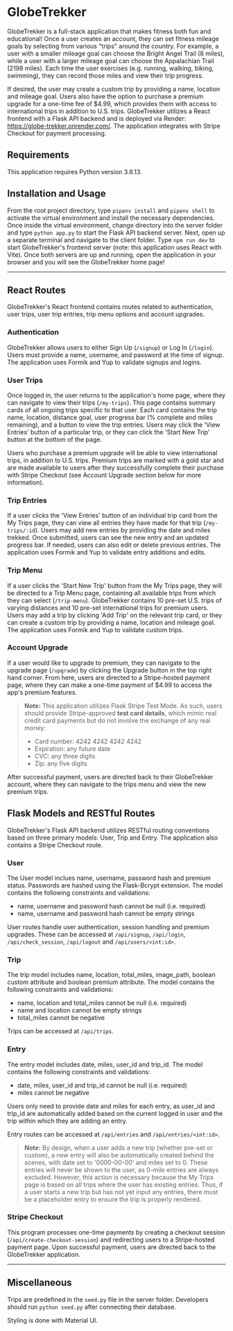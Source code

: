# GlobeTrekker

GlobeTrekker is a full-stack application that makes fitness both fun and educational! Once a user creates an account, they can set fitness mileage goals by selecting from various "trips" around the country. For example, a user with a smaller mileage goal can choose the Bright Angel Trail (8 miles), while a user with a larger mileage goal can choose the Appalachian Trail (2198 miles). Each time the user exercises (e.g. running, walking, biking, swimming), they can record those miles and view their trip progress.

If desired, the user may create a custom trip by providing a name, location and mileage goal. Users also have the option to purchase a premium upgrade for a one-time fee of $4.99, which provides them with access to international trips in addition to U.S. trips. GlobeTrekker utilizes a React frontend with a Flask API backend and is deployed via Render: https://globe-trekker.onrender.com/. The application integrates with Stripe Checkout for payment processing.

## Requirements

This application requires Python version 3.8.13.

## Installation and Usage

From the root project directory, type `pipenv install` and `pipenv shell` to activate the virtual environment and install the necessary dependencies. Once inside the virtual environment, change directory into the server folder and type `python app.py` to start the Flask API backend server. Next, open up a separate terminal and navigate to the client folder. Type `npm run dev` to start GlobeTrekker's frontend server (note: this application uses React with Vite). Once both servers are up and running, open the application in your browser and you will see the GlobeTrekker home page!

-----

## React Routes

GlobeTrekker's React frontend contains routes related to authentication, user trips, user trip entries, trip menu options and account upgrades.

### Authentication

GlobeTrekker allows users to either Sign Up (`/signup`) or Log In (`/login`). Users must provide a name, username, and password at the time of signup. The application uses Formik and Yup to validate signups and logins.

### User Trips

Once logged in, the user returns to the application's home page, where they can navigate to view their trips (`/my-trips`). This page contains summary cards of all ongoing trips specific to that user. Each card contains the trip name, location, distance goal, user progress bar (% complete and miles remaining), and a button to view the trip entries. Users may click the 'View Entries' button of a particular trip, or they can click the 'Start New Trip' button at the bottom of the page.

Users who purchase a premium upgrade will be able to view international trips, in addition to U.S. trips. Premium trips are marked with a gold star and are made available to users after they successfully complete their purchase with Stripe Checkout (see Account Upgrade section below for more information).

### Trip Entries

If a user clicks the 'View Entries' button of an individual trip card from the My Trips page, they can view all entries they have made for that trip (`/my-trips/:id`). Users may add new entries by providing the date and miles trekked. Once submitted, users can see the new entry and an updated progress bar. If needed, users can also edit or delete previous entries. The application uses Formik and Yup to validate entry additions and edits.

### Trip Menu

If a user clicks the 'Start New Trip' button from the My Trips page, they will be directed to a Trip Menu page, containing all available trips from which they can select (`/trip-menu`). GlobeTrekker contains 10 pre-set U.S. trips of varying distances and 10 pre-set international trips for premium users. Users may add a trip by clicking 'Add Trip' on the relevant trip card, or they can create a custom trip by providing a name, location and mileage goal. The application uses Formik and Yup to validate custom trips.

### Account Upgrade

If a user would like to upgrade to premium, they can navigate to the upgrade page (`/upgrade`) by clicking the Upgrade button in the top right hand corner. From here, users are directed to a Stripe-hosted payment page, where they can make a one-time payment of $4.99 to access the app's premium features.
> **Note:** This application utilizes Flask Stripe Test Mode. As such, users should provide Stripe-approved **test card details**, which mimic real credit card payments but do not involve the exchange of any real money:
> - Card number: 4242 4242 4242 4242
> - Expiration: any future date
> - CVC: any three digits
> - Zip: any five digits

After successful payment, users are directed back to their GlobeTrekker account, where they can navigate to the trips menu and view the new premium trips.

## Flask Models and RESTful Routes

GlobeTrekker's Flask API backend utilizes RESTful routing conventions based on three primary models: User, Trip and Entry. The application also contains a Stripe Checkout route.

### User

The User model inclues name, username, password hash and premium status. Passwords are hashed using the Flask-Bcrypt extension. The model contains the following constraints and validations:
- name, username and password hash cannot be null (i.e. required)
- name, username and password hash cannot be empty strings

User routes handle user authentication, session handling and premium upgrades. These can be accessed at `/api/signup`, `/api/login`, `/api/check_session`, `/api/logout` and `/api/users/<int:id>`.

### Trip

The trip model includes name, location, total_miles, image_path, boolean custom attribute and boolean premium attribute. The model contains the following constraints and validations:
- name, location and total_miles cannot be null (i.e. required)
- name and location cannot be empty strings
- total_miles cannot be negative

Trips can be accessed at `/api/trips`.

### Entry

The entry model includes date, miles, user_id and trip_id. The model contains the following constraints and validations:
- date, miles, user_id and trip_id cannot be null (i.e. required)
- miles cannot be negative

Users only need to provide date and miles for each entry, as user_id and trip_id are automatically added based on the current logged in user and the trip within which they are adding an entry.

Entry routes can be accessed at `/api/entries` and `/api/entries/<int:id>`.

> **Note:** By design, when a user adds a new trip (whether pre-set or custom), a new entry will also be automatically created behind the scenes, with date set to '0000-00-00' and miles set to 0. These entries will never be shown to the user, as 0-mile entries are always excluded. However, this action is necessary because the My Trips page is based on all trips where the user has existing entries. Thus, if a user starts a new trip but has not yet input any entries, there must be a placeholder entry to ensure the trip is properly rendered. 

### Stripe Checkout

This program processes one-time payments by creating a checkout session (`/api/create-checkout-session`) and redirecting users to a Stripe-hosted payment page. Upon successful payment, users are directed back to the GlobeTrekker application. 

-----

## Miscellaneous

Trips are predefined in the `seed.py` file in the server folder. Developers should run `python seed.py` after connecting their database.

Styling is done with Material UI.